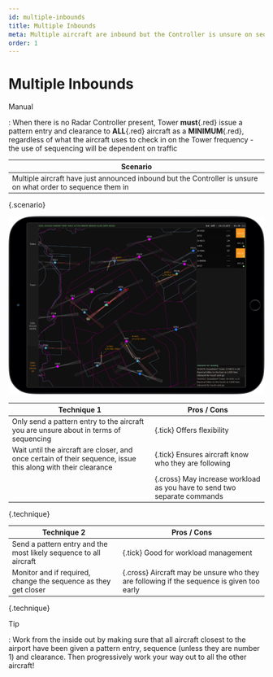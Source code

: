 ```yaml
---
id: multiple-inbounds
title: Multiple Inbounds
meta: Multiple aircraft are inbound but the Controller is unsure on sequencing, let's find out how to solve this when controlling in Infinite Flight.
order: 1
---
```




# Multiple Inbounds



Manual

: When there is no Radar Controller present, Tower **must**{.red} issue a pattern entry and clearance to **ALL**{.red} aircraft as a **MINIMUM**{.red}, regardless of what the aircraft uses to check in on the Tower frequency - the use of sequencing will be dependent on traffic



| Scenario                                                     |
| ------------------------------------------------------------ |
| Multiple aircraft have just announced inbound but the Controller is unsure on what order to sequence them in |

{.scenario}

![Pattern Entry and Sequencing](_images/manual/frames/atcg-pw-inbound.jpg)

| Technique 1                                                  | Pros / Cons                                                  |
| ------------------------------------------------------------ | ------------------------------------------------------------ |
| Only send a pattern entry to the aircraft you are unsure about in terms of sequencing | {.tick} Offers flexibility                                   |
| Wait until the aircraft are closer, and once certain of their sequence, issue this along with their clearance | {.tick} Ensures aircraft know who they are following         |
|                                                              | {.cross} May increase workload as you have to send two separate commands |

{.technique}

| Technique 2                                                  | Pros / Cons                                                  |
| ------------------------------------------------------------ | ------------------------------------------------------------ |
| Send a pattern entry and the most likely sequence to all aircraft | {.tick} Good for workload management                         |
| Monitor and if required, change the sequence as they get closer | {.cross} Aircraft may be unsure who they are following if the sequence is given too early |

{.technique}



Tip

: Work from the inside out by making sure that all aircraft closest to the airport have been given a pattern entry, sequence (unless they are number 1) and clearance. Then progressively work your way out to all the other aircraft!

